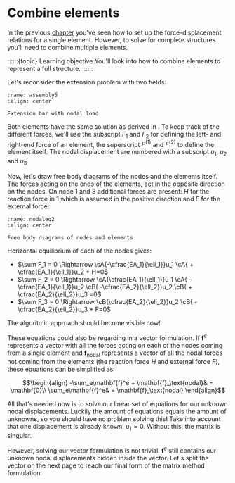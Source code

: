 # Combine elements

In the previous [chapter](./single_element.md) you've seen how to set up the force-displacement relations for a single element. However, to solve for complete structures you'll need to combine multiple elements.

::::::{topic} Learning objective
You'll look into how to combine elements to represent a full structure.
::::::

Let's reconsider the extension problem with two fields:

```{figure} assembly5.svg
:name: assembly5
:align: center

Extension bar with nodal load
```

Both elements have the same solution as derived in [](./single_element.md). To keep track of the different forces, we'll use the subscript $F_1$ and $F_2$ for defining the left- and right-end force of an element, the superscript $F^{(1)}$ and $F^{(2)}$ to define the element itself. The nodal displacement are numbered with a subscript $u_1$, $u_2$ and $u_3$.

Now, let's draw free body diagrams of the nodes and the elements itself. The forces acting on the ends of the elements, act in the opposite direction on the nodes. On node $1$ and $3$ additional forces are present: $H$ for the reaction force in $1$ which is assumed in the positive direction and $F$ for the external force:

```{figure} nodaleq2.svg
:name: nodaleq2
:align: center

Free body diagrams of nodes and elements
```

Horizontal equilibrium of each of the nodes gives:

- $\sum F_1 = 0 \Rightarrow \cA{-\cfrac{EA_1}{\ell_1}}u_1 \cA{ + \cfrac{EA_1}{\ell_1}}u_2 + H=0$
- $\sum F_2 = 0 \Rightarrow \cA{\cfrac{EA_1}{\ell_1}}u_1 \cA{ - \cfrac{EA_1}{\ell_1}}u_2 \cB{ -\cfrac{EA_2}{\ell_2}}u_2 \cB{ + \cfrac{EA_2}{\ell_2}}u_3 =0$
- $\sum F_3 = 0 \Rightarrow \cB{\cfrac{EA_2}{\ell_2}}u_2 \cB{ - \cfrac{EA_2}{\ell_2}}u_3 + F=0$ 

The algoritmic approach should become visible now!

These equations could also be regarding in a vector formulation. If $\mathbf{f}^e$ represents a vector with all the forces acting on each of the nodes coming from a single element and $\mathbf{f}_\text{nodal}$ represents a vector of all the nodal forces not coming from the elements (the reaction force $H$ and external force $F$), these equations can be simplified as:

$$\begin{align} -\sum_e\mathbf{f}^e + \mathbf{f}_\text{nodal}& = \mathbf{0}\\
\sum_e\mathbf{f}^e& = \mathbf{f}_\text{nodal} \end{align}$$

All that's needed now is to solve our linear set of equations for our unknown nodal displacements. Luckily the amount of equations equals the amount of unknowns, so you should have no problem solving this! Take into account that one displacement is already known: $u_1 = 0$. Without this, the matrix is singular.

However, solving our vector formulation is not trivial. $\mathbf{f}^e$ still contains our unknown nodal displacements hidden inside the vector. Let's split the vector on the next page to reach our final form of the matrix method formulation.